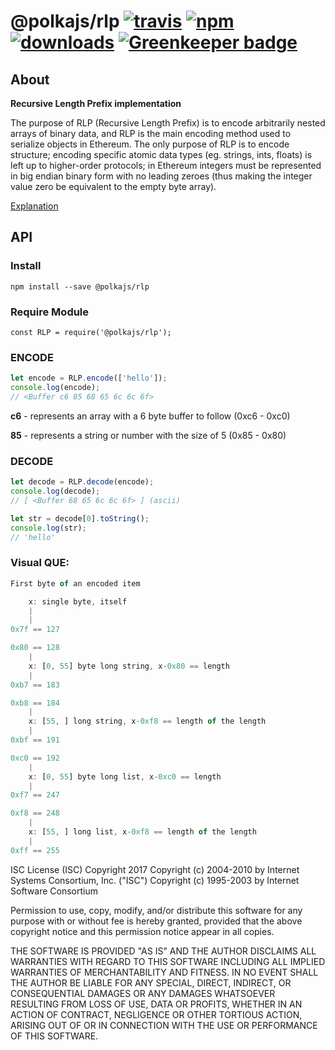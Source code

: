 # @polkajs/rlp [![travis][travis-image]][travis-url] [![npm][npm-image]][npm-url] [![downloads][downloads-image]][downloads-url] [![Greenkeeper badge](https://badges.greenkeeper.io/PolkaJS/rlp.svg)](https://greenkeeper.io/)

[travis-image]: https://travis-ci.org/PolkaJS/rlp.svg?branch=master
[travis-url]: https://travis-ci.org/PolkaJS/rlp
[npm-image]: https://img.shields.io/npm/v/@polkajs/rlp.svg
[npm-url]: https://npmjs.org/package/@polkajs/rlp
[downloads-image]: https://img.shields.io/npm/dm/@polkajs/rlp.svg
[downloads-url]: https://npmjs.org/package/@polkajs/rlp

## About

**Recursive Length Prefix implementation**

The purpose of RLP (Recursive Length Prefix) is to encode arbitrarily nested arrays of binary data, and RLP is the main encoding method used to serialize objects in Ethereum. The only purpose of RLP is to encode structure; encoding specific atomic data types (eg. strings, ints, floats) is left up to higher-order protocols; in Ethereum integers must be represented in big endian binary form with no leading zeroes (thus making the integer value zero be equivalent to the empty byte array).

[Explanation](https://github.com/ethereum/wiki/wiki/RLP)

## API

### Install

`npm install --save @polkajs/rlp`

### Require Module

`const RLP = require('@polkajs/rlp');`

### ENCODE

``` javascript
let encode = RLP.encode(['hello']);
console.log(encode);
// <Buffer c6 85 68 65 6c 6c 6f>

```

**c6** - represents an array with a 6 byte buffer to follow (0xc6 - 0xc0)

**85** - represents a string or number with the size of 5 (0x85 - 0x80)

### DECODE

``` javascript
let decode = RLP.decode(encode);
console.log(decode);
// [ <Buffer 68 65 6c 6c 6f> ] (ascii)

let str = decode[0].toString();
console.log(str);
// 'hello'

```


### Visual QUE:

``` javascript
First byte of an encoded item

    x: single byte, itself
    |
    |
0x7f == 127

0x80 == 128
    |
    x: [0, 55] byte long string, x-0x80 == length
    |
0xb7 == 183

0xb8 == 184
    |
    x: [55, ] long string, x-0xf8 == length of the length
    |
0xbf == 191

0xc0 == 192
    |
    x: [0, 55] byte long list, x-0xc0 == length
    |
0xf7 == 247

0xf8 == 248
    |
    x: [55, ] long list, x-0xf8 == length of the length
    |
0xff == 255
```



ISC License (ISC)
Copyright 2017 <Zion Coin>
Copyright (c) 2004-2010 by Internet Systems Consortium, Inc. ("ISC")
Copyright (c) 1995-2003 by Internet Software Consortium


Permission to use, copy, modify, and/or distribute this software for any purpose with or without fee is hereby granted, provided that the above copyright notice and this permission notice appear in all copies.

THE SOFTWARE IS PROVIDED "AS IS" AND THE AUTHOR DISCLAIMS ALL WARRANTIES WITH REGARD TO THIS SOFTWARE INCLUDING ALL IMPLIED WARRANTIES OF MERCHANTABILITY AND FITNESS. IN NO EVENT SHALL THE AUTHOR BE LIABLE FOR ANY SPECIAL, DIRECT, INDIRECT, OR CONSEQUENTIAL DAMAGES OR ANY DAMAGES WHATSOEVER RESULTING FROM LOSS OF USE, DATA OR PROFITS, WHETHER IN AN ACTION OF CONTRACT, NEGLIGENCE OR OTHER TORTIOUS ACTION, ARISING OUT OF OR IN CONNECTION WITH THE USE OR PERFORMANCE OF THIS SOFTWARE.
